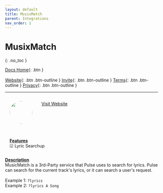 ```yaml
---
layout: default
title: MusixMatch
parent: Integrations
nav_order: 1
---
```


# MusixMatch
{: .no_toc }

<span class="fs-5">[Docs Home](https://docs.pulseproject.io){: .btn }</span><br><br>
<span class="fs-4">[Website](https://pulseproject.io){: .btn .btn-outline }</span>
<span class="fs-4">[Invite](https://pulseproject.io/invite){: .btn .btn-outline }</span>
<span class="fs-4">[Terms](https://pulseproject.io/terms){: .btn .btn-outline }</span>
<span class="fs-4">[Privacy](https://pulseproject.io/privacy){: .btn .btn-outline }</span>

---

<a target="_blank" href="https://www.musixmatch.com/" style="display: inline-flex;">
  <div style="margin: 15px;">
    <img class="sourceimage" src="https://images-na.ssl-images-amazon.com/images/I/41L5tHfpV0L.png" alt="" style="width:75px;height:75px;border: none;border-radius: 75px;margin: auto;">
  </div>
  <div style="margin: 15px;">
    Visit Website
  </div>
</a>
<br>
<br>
<div style="display: inline-flex;">
  <div style="margin: 15px;">
    <u><b>Features</b></u>
    <br>☑ Lyric Searchup
  </div>
</div>

<u><b>Description</b></u>
<br>MusicMatch is a 3rd-Party service that Pulse uses to search for lyrics. Pulse can search for the current track's lyrics, or it can search a user's request.
<br>
<br>Example 1: `?lyrics`
<br>Example 2: `?lyrics A Song`
